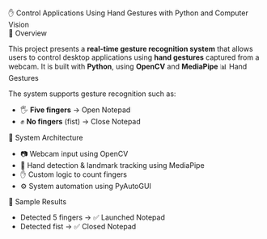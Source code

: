 ✋ Control Applications Using Hand Gestures with Python and Computer Vision  
🧭 Overview

This project presents a **real-time gesture recognition system** that allows users to control desktop applications using **hand gestures** captured from a webcam. It is built with **Python**, using **OpenCV** and **MediaPipe**
📊 Hand Gestures

The system supports gesture recognition such as:

- 🖐️ **Five fingers** → Open Notepad
- ✊ **No fingers** (fist) → Close Notepad


🧠 System Architecture

- 📷 Webcam input using OpenCV
- 🤖 Hand detection & landmark tracking using MediaPipe
- ✋ Custom logic to count fingers
- ⚙️ System automation using PyAutoGUI

🧪 Sample Results

- Detected 5 fingers → ✅ Launched Notepad  
- Detected fist → ✅ Closed Notepad
